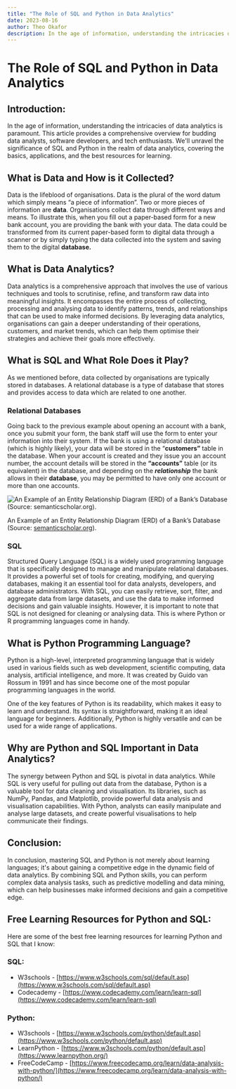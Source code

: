 ```yaml
---
title: "The Role of SQL and Python in Data Analytics"
date: 2023-08-16
author: Theo Okafor
description: In the age of information, understanding the intricacies of data analytics is paramount. This article provides a comprehensive overview for budding data analysts, software developers, and tech enthusiasts. We'll unravel the significance of SQL and Python in the realm of data analytics, covering the basics, applications, and the best resources for learning.
---
```


# The Role of SQL and Python in Data Analytics

## **Introduction:**

In the age of information, understanding the intricacies of data analytics is paramount. This article provides a comprehensive overview for budding data analysts, software developers, and tech enthusiasts. We'll unravel the significance of SQL and Python in the realm of data analytics, covering the basics, applications, and the best resources for learning.

## **What is Data and How is it Collected?**

Data is the lifeblood of organisations. Data is the plural of the word datum which simply means “a piece of information”. Two or more pieces of information are **data**. Organisations collect data through different ways and means. To illustrate this, when you fill out a paper-based form for a new bank account, you are providing the bank with your data. The data could be transformed from its current paper-based form to digital data through a scanner or by simply typing the data collected into the system and saving them to the digital **database.**

## **What is Data Analytics?**

Data analytics is a comprehensive approach that involves the use of various techniques and tools to scrutinise, refine, and transform raw data into meaningful insights. It encompasses the entire process of collecting, processing and analysing data to identify patterns, trends, and relationships that can be used to make informed decisions. By leveraging data analytics, organisations can gain a deeper understanding of their operations, customers, and market trends, which can help them optimise their strategies and achieve their goals more effectively.

## **What is SQL and What Role Does it Play?**

As we mentioned before, data collected by organisations are typically stored in databases. A relational database is a type of database that stores and provides access to data which are related to one another.

### Relational Databases

Going back to the previous example about opening an account with a bank, once you submit your form, the bank staff will use the form to enter your information into their system. If the bank is using a relational database (which is highly likely), your data will be stored in the “**customers”** table in the database. When your account is created and they issue you an account number, the account details will be stored in the **“accounts”** table (or its equivalent) in the database, and depending on the ***relationship*** the bank allows in their **database**, you may be permitted to have only one account or more than one accounts.

![An Example of an Entity Relationship Diagram (ERD) of a Bank’s Database (Source: [semanticscholar.org]([https://www.semanticscholar.org/)).](https://prod-files-secure.s3.us-west-2.amazonaws.com/e47c7918-e631-4008-a7cc-31d4e79679e6/0dca9c86-5780-48c1-b7bb-d22102831261/Untitled.png](https://github.com/DotCampus/dotcampus.github.io/assets/31534129/a60e8ad5-d78a-4c9c-8957-bc81e33aa231))

An Example of an Entity Relationship Diagram (ERD) of a Bank’s Database (Source: [semanticscholar.org](https://www.semanticscholar.org/)).

### SQL

Structured Query Language (SQL) is a widely used programming language that is specifically designed to manage and manipulate relational databases. It provides a powerful set of tools for creating, modifying, and querying databases, making it an essential tool for data analysts, developers, and database administrators. With SQL, you can easily retrieve, sort, filter, and aggregate data from large datasets, and use the data to make informed decisions and gain valuable insights. However, it is important to note that SQL is not designed for cleaning or analysing data. This is where Python or R programming languages come in handy.

## **What is Python Programming Language?**

Python is a high-level, interpreted programming language that is widely used in various fields such as web development, scientific computing, data analysis, artificial intelligence, and more. It was created by Guido van Rossum in 1991 and has since become one of the most popular programming languages in the world.

One of the key features of Python is its readability, which makes it easy to learn and understand. Its syntax is straightforward, making it an ideal language for beginners. Additionally, Python is highly versatile and can be used for a wide range of applications.

## **Why are Python and SQL Important in Data Analytics?**

The synergy between Python and SQL is pivotal in data analytics. While SQL is very useful for pulling out data from the database, Python is a valuable tool for data cleaning and visualisation. Its libraries, such as NumPy, Pandas, and Matplotlib, provide powerful data analysis and visualisation capabilities. With Python, analysts can easily manipulate and analyse large datasets, and create powerful visualisations to help communicate their findings.

## **Conclusion:**

In conclusion, mastering SQL and Python is not merely about learning languages; it's about gaining a competitive edge in the dynamic field of data analytics. By combining SQL and Python skills, you can perform complex data analysis tasks, such as predictive modelling and data mining, which can help businesses make informed decisions and gain a competitive edge.

## **Free Learning Resources for Python and SQL:**

Here are some of the best free learning resources for learning Python and SQL that I know:

### SQL:

- W3schools - [https://www.w3schools.com/sql/default.asp](https://www.w3schools.com/sql/default.asp)
- Codecademy - [https://www.codecademy.com/learn/learn-sql](https://www.codecademy.com/learn/learn-sql)

### Python:

- W3schools - [https://www.w3schools.com/python/default.asp](https://www.w3schools.com/python/default.asp)
- LearnPython - [https://www.w3schools.com/python/default.asp](https://www.learnpython.org/)
- FreeCodeCamp - [https://www.freecodecamp.org/learn/data-analysis-with-python/](https://www.freecodecamp.org/learn/data-analysis-with-python/)

